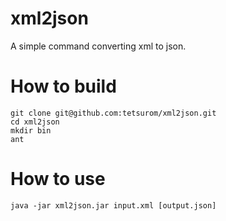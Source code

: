 xml2json
========
A simple command converting xml to json.

How to build
========
```
git clone git@github.com:tetsurom/xml2json.git
cd xml2json
mkdir bin
ant
```

How to use
========
```
java -jar xml2json.jar input.xml [output.json]
```

